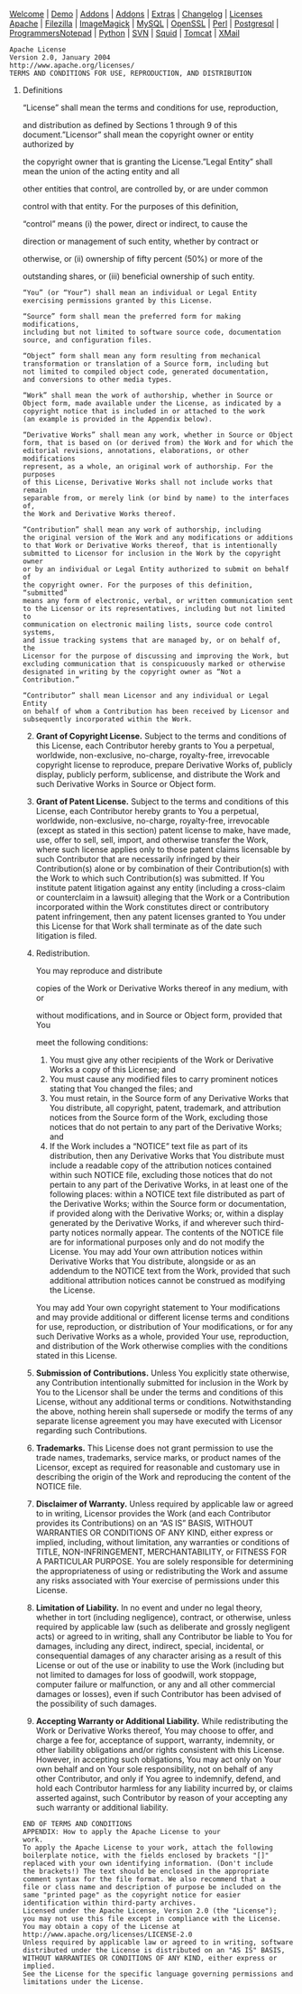 [Welcome](http://apmpproject.org/) | [Demo](http://apmpproject.org/demo) | [Addons](http://apmpproject.org/downloads) | [Addons](http://apmpproject.org/downloads/addons) | [Extras](http://apmpproject.org/downloads/extras) | [Changelog](http://apmpproject.org/changelog) | [Licenses](http://apmpproject.org/licenses)  
[Apache](http://apmpproject.org/licenses/filezilla) | [Filezilla](http://apmpproject.org/licenses/filezilla) | [ImageMagick](http://apmpproject.org/licenses/imagemagick) | [MySQL](http://apmpproject.org/licenses/mysql) | [OpenSSL](http://apmpproject.org/licenses/openssl) | [Perl](http://apmpproject.org/licenses/perl) | [Postgresql](http://apmpproject.org/licenses/postgresql) | [ProgrammersNotepad](http://apmpproject.org/licenses/programmers-notepad) | [Python](http://apmpproject.org/licenses/python) | [SVN](http://apmpproject.org/licenses/svn) | [Squid](http://apmpproject.org/licenses/squid) | [Tomcat](http://apmpproject.org/licenses/tomcat) | [XMail](http://apmpproject.org/licenses/xmail)  
 

```
Apache License
Version 2.0, January 2004
http://www.apache.org/licenses/
TERMS AND CONDITIONS FOR USE, REPRODUCTION, AND DISTRIBUTION
```

1. Definitions

   “License” shall mean the terms and conditions for use, reproduction,

   and distribution as defined by Sections 1 through 9 of this document.”Licensor” shall mean the copyright owner or entity authorized by

   the copyright owner that is granting the License.”Legal Entity” shall mean the union of the acting entity and all

   other entities that control, are controlled by, or are under common

   control with that entity. For the purposes of this definition,

   “control” means (i) the power, direct or indirect, to cause the

   direction or management of such entity, whether by contract or

   otherwise, or (ii) ownership of fifty percent (50%) or more of the

   outstanding shares, or (iii) beneficial ownership of such entity.



       “You” (or “Your”) shall mean an individual or Legal Entity
       exercising permissions granted by this License.
    
       “Source” form shall mean the preferred form for making modifications,
       including but not limited to software source code, documentation
       source, and configuration files.
    
       “Object” form shall mean any form resulting from mechanical
       transformation or translation of a Source form, including but
       not limited to compiled object code, generated documentation,
       and conversions to other media types.
    
       “Work” shall mean the work of authorship, whether in Source or
       Object form, made available under the License, as indicated by a
       copyright notice that is included in or attached to the work
       (an example is provided in the Appendix below).
    
       “Derivative Works” shall mean any work, whether in Source or Object
       form, that is based on (or derived from) the Work and for which the
       editorial revisions, annotations, elaborations, or other modifications
       represent, as a whole, an original work of authorship. For the purposes
       of this License, Derivative Works shall not include works that remain
       separable from, or merely link (or bind by name) to the interfaces of,
       the Work and Derivative Works thereof.
    
       “Contribution” shall mean any work of authorship, including
       the original version of the Work and any modifications or additions
       to that Work or Derivative Works thereof, that is intentionally
       submitted to Licensor for inclusion in the Work by the copyright owner
       or by an individual or Legal Entity authorized to submit on behalf of
       the copyright owner. For the purposes of this definition, “submitted”
       means any form of electronic, verbal, or written communication sent
       to the Licensor or its representatives, including but not limited to
       communication on electronic mailing lists, source code control systems,
       and issue tracking systems that are managed by, or on behalf of, the
       Licensor for the purpose of discussing and improving the Work, but
       excluding communication that is conspicuously marked or otherwise
       designated in writing by the copyright owner as “Not a Contribution.”
    
       “Contributor” shall mean Licensor and any individual or Legal Entity
       on behalf of whom a Contribution has been received by Licensor and
       subsequently incorporated within the Work.
    
    2. **Grant of Copyright License.** Subject to the terms
       and conditions of this License, each Contributor hereby grants to You
       a perpetual, worldwide, non-exclusive, no-charge, royalty-free,
       irrevocable copyright license to reproduce, prepare Derivative Works of,
       publicly display, publicly perform, sublicense, and distribute the
       Work and such Derivative Works in Source or Object form.
    
    3. **Grant of Patent License.** Subject to the terms
       and conditions of this License, each Contributor hereby grants to You a
       perpetual, worldwide, non-exclusive, no-charge, royalty-free, irrevocable
       (except as stated in this section) patent license to make, have made,
       use, offer to sell, sell, import, and otherwise transfer the Work,
       where such license applies only to those patent claims licensable
       by such Contributor that are necessarily infringed by their
       Contribution(s) alone or by combination of their Contribution(s)
       with the Work to which such Contribution(s) was submitted. If You
       institute patent litigation against any entity (including a
       cross-claim or counterclaim in a lawsuit) alleging that the Work
       or a Contribution incorporated within the Work constitutes direct
       or contributory patent infringement, then any patent licenses
       granted to You under this License for that Work shall terminate
       as of the date such litigation is filed.
    
    4. Redistribution.
    
        You may reproduce and distribute
    
       copies of the Work or Derivative Works thereof in any medium, with or
    
       without modifications, and in Source or Object form, provided that You
    
       meet the following conditions:



       1. You must give any other recipients of the Work or
          Derivative Works a copy of this License; and
       2. You must cause any modified files to carry prominent notices
          stating that You changed the files; and
       3. You must retain, in the Source form of any Derivative Works
          that You distribute, all copyright, patent, trademark, and
          attribution notices from the Source form of the Work,
          excluding those notices that do not pertain to any part of
          the Derivative Works; and
       4. If the Work includes a “NOTICE” text file as part of its
          distribution, then any Derivative Works that You distribute must
          include a readable copy of the attribution notices contained
          within such NOTICE file, excluding those notices that do not
          pertain to any part of the Derivative Works, in at least one
          of the following places: within a NOTICE text file distributed
          as part of the Derivative Works; within the Source form or
          documentation, if provided along with the Derivative Works; or,
          within a display generated by the Derivative Works, if and
          wherever such third-party notices normally appear. The contents
          of the NOTICE file are for informational purposes only and
          do not modify the License. You may add Your own attribution
          notices within Derivative Works that You distribute, alongside
          or as an addendum to the NOTICE text from the Work, provided
          that such additional attribution notices cannot be construed
          as modifying the License.
    
       You may add Your own copyright statement to Your modifications and
       may provide additional or different license terms and conditions
       for use, reproduction, or distribution of Your modifications, or
       for any such Derivative Works as a whole, provided Your use,
       reproduction, and distribution of the Work otherwise complies with
       the conditions stated in this License.
    
    5. **Submission of Contributions.** Unless You explicitly
       state otherwise, any Contribution intentionally submitted for inclusion
       in the Work by You to the Licensor shall be under the terms and
       conditions of this License, without any additional terms or conditions.
       Notwithstanding the above, nothing herein shall supersede or modify
       the terms of any separate license agreement you may have executed
       with Licensor regarding such Contributions.
    
    6. **Trademarks.** This License does not grant permission
       to use the trade names, trademarks, service marks, or product names of
       the Licensor, except as required for reasonable and customary use in
       describing the origin of the Work and reproducing the content of the
       NOTICE file.
    
    7. **Disclaimer of Warranty.** Unless required by
       applicable law or agreed to in writing, Licensor provides the Work (and
       each Contributor provides its Contributions) on an “AS IS” BASIS,
       WITHOUT WARRANTIES OR CONDITIONS OF ANY KIND, either express or
       implied, including, without limitation, any warranties or conditions
       of TITLE, NON-INFRINGEMENT, MERCHANTABILITY, or FITNESS FOR A
       PARTICULAR PURPOSE. You are solely responsible for determining the
       appropriateness of using or redistributing the Work and assume any
       risks associated with Your exercise of permissions under this License.
    
    8. **Limitation of Liability.** In no event and under no
       legal theory, whether in tort (including negligence), contract, or
       otherwise, unless required by applicable law (such as deliberate and
       grossly negligent acts) or agreed to in writing, shall any Contributor be
       liable to You for damages, including any direct, indirect, special,
       incidental, or consequential damages of any character arising as a
       result of this License or out of the use or inability to use the
       Work (including but not limited to damages for loss of goodwill,
       work stoppage, computer failure or malfunction, or any and all
       other commercial damages or losses), even if such Contributor
       has been advised of the possibility of such damages.
    
    9. **Accepting Warranty or Additional Liability.** While
       redistributing the Work or Derivative Works thereof, You may choose to
       offer, and charge a fee for, acceptance of support, warranty, indemnity,
       or other liability obligations and/or rights consistent with this
       License. However, in accepting such obligations, You may act only
       on Your own behalf and on Your sole responsibility, not on behalf
       of any other Contributor, and only if You agree to indemnify,
       defend, and hold each Contributor harmless for any liability
       incurred by, or claims asserted against, such Contributor by reason
       of your accepting any such warranty or additional liability.
    
    ```
    END OF TERMS AND CONDITIONS
    APPENDIX: How to apply the Apache License to your
    work.
    To apply the Apache License to your work, attach the following
    boilerplate notice, with the fields enclosed by brackets "[]"
    replaced with your own identifying information. (Don't include
    the brackets!) The text should be enclosed in the appropriate
    comment syntax for the file format. We also recommend that a
    file or class name and description of purpose be included on the
    same "printed page" as the copyright notice for easier
    identification within third-party archives.
    Licensed under the Apache License, Version 2.0 (the "License");
    you may not use this file except in compliance with the License.
    You may obtain a copy of the License at
    http://www.apache.org/licenses/LICENSE-2.0
    Unless required by applicable law or agreed to in writing, software
    distributed under the License is distributed on an "AS IS" BASIS,
    WITHOUT WARRANTIES OR CONDITIONS OF ANY KIND, either express or implied.
    See the License for the specific language governing permissions and
    limitations under the License.
    ```
